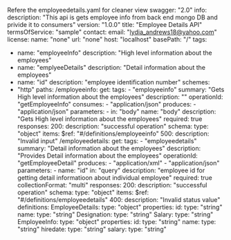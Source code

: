 Refere the employeedetails.yaml for cleaner view
swagger: "2.0"
info:
  description: "This api is gets employee info from back end mongo DB and privide it to consumers"
  version: "1.0.0"
  title: "Employee Details API"
  termsOfService: "sample"
  contact:
    email: "lydia_andrews18@yahoo.com"
  license:
    name: "none"
    url: "none"
host: "localhost"
basePath: "/"
tags:
- name: "employeeInfo"
  description: "High level information about the employees"
- name: "emplyeeDetails"
  description: "Detail information about the employees"
- name: "id"
  description: "employee identification number"
schemes:
- "http"
paths:
  /employeeinfo:
    get:
      tags:
      - "employeeinfo"
      summary: "Gets High level information about the employees"
      description: ""
      operationId: "getEmployeeInfo"
      consumes:
      - "application/json"
      produces:
      - "application/json"
      parameters:
      - in: "body"
        name: "body"
        description: "Gets High level information about the employees"
        required: true
      responses:
        200:
          description: "successful operation"
          schema:
            type: "object"
            items:
              $ref: "#/definitions/employeeinfo"
        500:
          description: "Invalid input"
  /employeedetails:
    get:
      tags:
      - "employeedetails"
      summary: "Detail information about the employees"
      description: "Provides Detail information about the employees"
      operationId: "getEmployeeDetail"
      produces:
      - "application/xml"
      - "application/json"
      parameters:
      - name: "id"
        in: "query"
        description: "employee id for getting detail informatioon about individual employee"
        required: true
        collectionFormat: "multi"
      responses:
        200:
          description: "successful operation"
          schema:
            type: "object"
            items:
              $ref: "#/definitions/employeedetails"
        400:
          description: "Invalid status value"
definitions:
  EmployeeDetails:
    type: "object"
    properties:
      id:
        type: "string"
      name:
        type: "string"
      Designation:
        type: "string"
      Salary:
        type: "string"
  EmployeeInfo:
    type: "object"
    properties:
      id:
        type: "string"
      name:
        type: "string"
      hiredate:
        type: "string"
      salary:
        type: "string"

